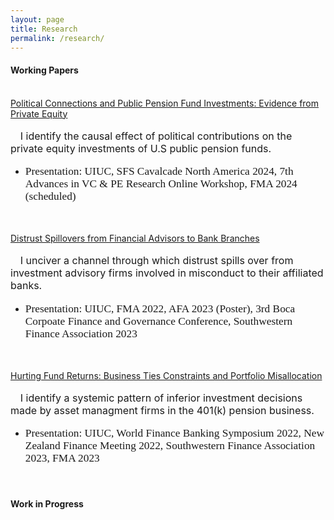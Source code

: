 ```yaml
---
layout: page
title: Research
permalink: /research/
---
```


#### **Working Papers** <br>

\
[Political Connections and Public Pension Fund Investments: Evidence from Private Equity](/publications/Political_Connections_Pension_Funds.pdf)<br>\
  &nbsp;&nbsp;&nbsp; <font size="3"> I identify the causal effect of political contributions on the private equity investments of U.S public pension funds.</font> 
  * <p style="font-family: Times New Roman; font-size: 13pt"> Presentation: UIUC, SFS Cavalcade North America 2024, 7th Advances in VC & PE Research Online Workshop, FMA 2024 (scheduled)</p>

<br />

[Distrust Spillovers from Financial Advisors to Bank Branches](/publications/Distrust_Spillover_on_Banks.pdf)<br>\
  &nbsp;&nbsp;&nbsp; <font size="3"> I unciver a channel through which distrust spills over from investment advisory firms involved in misconduct to their affiliated banks.</font> 
  * <p style="font-family: Times New Roman; font-size: 13pt">  Presentation: UIUC, FMA 2022, AFA 2023 (Poster), 3rd Boca Corpoate Finance and Governance Conference, Southwestern Finance Association 2023</p>

<br />

[Hurting Fund Returns: Business Ties Constraints and Portfolio Misallocation]()<br>\
  &nbsp;&nbsp;&nbsp; <font size="3"> I identify a systemic pattern of inferior investment decisions made by asset managment firms in the 401(k) pension business.</font> 
  * <p style="font-family: Times New Roman; font-size:13pt">  Presentation: UIUC, World Finance Banking Symposium 2022, New Zealand Finance Meeting 2022, Southwestern Finance Association 2023, FMA 2023</p>
 
<br />
  
#### **Work in Progress** <br>
